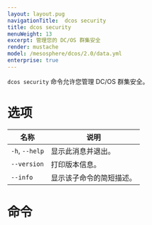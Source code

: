 ```yaml
---
layout: layout.pug
navigationTitle:  dcos security
title: dcos security
menuWeight: 13
excerpt: 管理您的 DC/OS 群集安全
render: mustache
model: /mesosphere/dcos/2.0/data.yml
enterprise: true
---
```

`dcos security` 命令允许您管理 DC/OS 群集安全。

# 选项

| 名称 | 说明 |
|---------|-------------|
|  `-h`, `--help` |                显示此消息并退出。|
| `--version` | 打印版本信息。|
| `--info` | 显示该子命令的简短描述。|

# 命令


